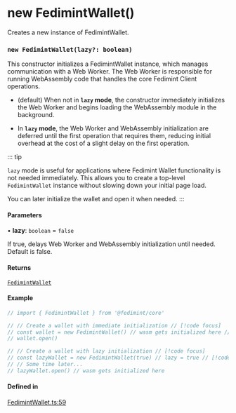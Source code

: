 # new FedimintWallet()

Creates a new instance of FedimintWallet.

### `new FedimintWallet(lazy?: boolean)`

This constructor initializes a FedimintWallet instance, which manages communication
with a Web Worker. The Web Worker is responsible for running WebAssembly code that
handles the core Fedimint Client operations.

- (default) When not in **`lazy` mode**, the constructor immediately initializes the
  Web Worker and begins loading the WebAssembly module in the background.

- In **`lazy` mode**, the Web Worker and WebAssembly initialization are deferred until
  the first operation that requires them, reducing initial overhead at the cost
  of a slight delay on the first operation.

::: tip

`lazy` mode is useful for applications where Fedimint Wallet functionality is not needed immediately. This allows you to create a top-level `FedimintWallet` instance without slowing down your initial page load.

You can later initialize the wallet and open it when needed.
:::

#### Parameters

• **lazy**: `boolean` = `false`

If true, delays Web Worker and WebAssembly initialization
until needed. Default is false.

#### Returns

[`FedimintWallet`](constructor.md)

#### Example

```ts twoslash
// import { FedimintWallet } from '@fedimint/core'

// // Create a wallet with immediate initialization // [!code focus]
// const wallet = new FedimintWallet() // wasm gets initialized here // [!code focus]
// wallet.open()

// // Create a wallet with lazy initialization // [!code focus]
// const lazyWallet = new FedimintWallet(true) // lazy = true // [!code focus]
// // Some time later...
// lazyWallet.open() // wasm gets initialized here
```

#### Defined in

[FedimintWallet.ts:59](https://github.com/fedimint/fedimint-sdk/blob/451b02527305a23fec3a269d39bde9a3ec377df2/packages/core/src/FedimintWallet.ts#L59)
